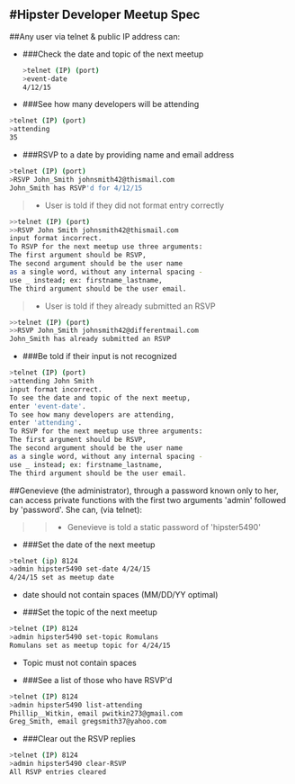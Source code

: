 #Hipster Developer Meetup Spec
----

##Any user via telnet & public IP address can:

- ###Check the date and topic of the next meetup
  ```Bash
  >telnet (IP) (port)
  >event-date
  4/12/15
  ```

- ###See how many developers will be attending
```Bash
>telnet (IP) (port)
>attending
35
```

-  ###RSVP to a date by providing name and email address
```Bash
>telnet (IP) (port)
>RSVP John_Smith johnsmith42@thismail.com
John_Smith has RSVP'd for 4/12/15
```
>- User is told if they did not format entry correctly
```Bash
>>telnet (IP) (port)
>>RSVP John Smith johnsmith42@thismail.com
input format incorrect.
To RSVP for the next meetup use three arguments:
The first argument should be RSVP,
The second argument should be the user name
as a single word, without any internal spacing -
use _ instead; ex: firstname_lastname,
The third argument should be the user email.
```
>- User is told if they already submitted an RSVP
```Bash
>>telnet (IP) (port)
>>RSVP John_Smith johnsmith42@differentmail.com
John_Smith has already submitted an RSVP
```

- ###Be told if their input is not recognized
```Bash
>telnet (IP) (port)
>attending John Smith
input format incorrect.
To see the date and topic of the next meetup,
enter 'event-date'.
To see how many developers are attending,
enter 'attending'.
To RSVP for the next meetup use three arguments:
The first argument should be RSVP,
The second argument should be the user name
as a single word, without any internal spacing -
use _ instead; ex: firstname_lastname,
The third argument should be the user email.  
```

##Genevieve (the administrator), through a password known only to her, can access private functions with the first two arguments 'admin' followed by 'password'. She can, (via telnet):
>>   - Genevieve is told a static password of 'hipster5490'


- ###Set the date of the next meetup
```Bash
>telnet (ip) 8124
>admin hipster5490 set-date 4/24/15
4/24/15 set as meetup date
```
  - date should not contain spaces (MM/DD/YY optimal)


- ###Set the topic of the next meetup
```Bash
>telnet (IP) 8124
>admin hipster5490 set-topic Romulans
Romulans set as meetup topic for 4/24/15
```
  - Topic must not contain spaces


- ###See a list of those who have RSVP'd
```Bash
>telnet (IP) 8124
>admin hipster5490 list-attending
Phillip__Witkin, email pwitkin273@gmail.com
Greg_Smith, email gregsmith37@yahoo.com
```

- ###Clear out the RSVP replies
```Bash
>telnet (IP) 8124
>admin hipster5490 clear-RSVP
All RSVP entries cleared
```
